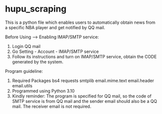 # hupu_scraping
This is a python file which enables users to automatically obtain news from a specific NBA player and get notified by QQ mail.

Before Using --> Enabling IMAP/SMTP service:
1. Login QQ mail
2. Go Setting - Account - IMAP/SMTP service
3. Follow its instructions and turn on IMAP/SMTP service, obtain the CODE generated by the system.

Program guideline:
1. Required Packages
    bs4
    requests
    smtplib
    email.mime.text
    email.header
    email.utils
2. Programmed using Python 3.10
3. Kindly reminder:
    The program is specified for QQ mail, so the code of SMTP service is from QQ mail and the sender email should also be a QQ mail. The receiver email is     not required. 
